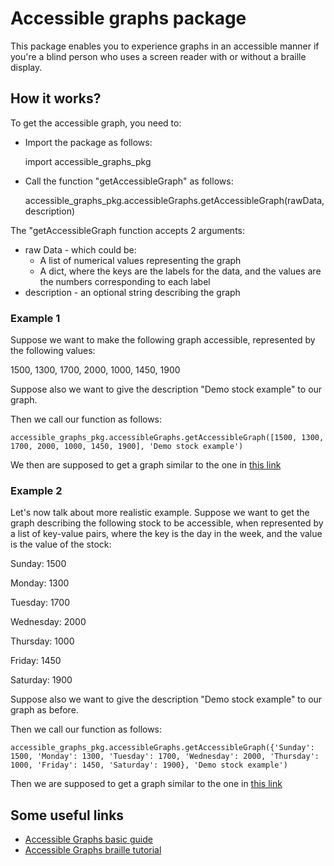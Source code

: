# Accessible graphs package

This package enables you to experience graphs in an accessible manner if you're a blind person who uses a screen reader with or without a braille display.

## How it works?

To get the accessible graph, you need to:
* Import the package as follows:

    import accessible_graphs_pkg
* Call the function "getAccessibleGraph" as follows:

    accessible_graphs_pkg.accessibleGraphs.getAccessibleGraph(rawData, description)

The "getAccessibleGraph function accepts 2 arguments:
* raw Data - which could be:
  * A list of numerical values representing the graph
  * A dict, where the keys are the labels for the data, and the values are the numbers corresponding to each label
* description - an optional string describing the graph

### Example 1

Suppose we want to make the following graph accessible, represented by the following values:

1500, 1300, 1700, 2000, 1000, 1450, 1900

Suppose also we want to give the description "Demo stock example" to our graph.

Then we call our function as follows:

    accessible_graphs_pkg.accessibleGraphs.getAccessibleGraph([1500, 1300, 1700, 2000, 1000, 1450, 1900], 'Demo stock example')

We then are supposed to get a graph similar to the one in [this link](https://accessiblegraphs.org/view/index.html?data=1500%09%22%201300%22%09%22%201700%22%09%22%202000%22%09%22%201000%22%09%22%201450%22%09%22%201900%22&description=Demo%20stock%20example&minValue=1000&maxValue=2000&instrumentType=synthesizer&ttsName=noTts)

### Example 2

Let's now talk about more realistic example. Suppose we want to get the graph describing the following stock to be accessible, when represented by a list of key-value pairs, where the key is the day in the week, and the value is the value of the stock:

Sunday: 1500

Monday: 1300

Tuesday: 1700

Wednesday: 2000

Thursday: 1000

Friday: 1450

Saturday: 1900

Suppose also we want to give the description "Demo stock example" to our graph as before.

Then we call our function as follows:

    accessible_graphs_pkg.accessibleGraphs.getAccessibleGraph({'Sunday': 1500, 'Monday': 1300, 'Tuesday': 1700, 'Wednesday': 2000, 'Thursday': 1000, 'Friday': 1450, 'Saturday': 1900}, 'Demo stock example')

Then we are supposed to get a graph similar to the one in [this link](https://accessiblegraphs.org/view/index.html?data=Sunday%09Monday%09Tuesday%09Wednesday%09Thursday%09Friday%09Saturday%0A1500%091300%091700%092000%091000%091450%091900&description=Demo%20stock%20example&minValue=1000&maxValue=2000&instrumentType=synthesizer)

## Some useful links

* [Accessible Graphs basic guide](https://accessiblegraphs.org/english_guides/usage_tutorial_en.html?lang=en)
* [Accessible Graphs braille tutorial](https://accessiblegraphs.org/english_guides/tutorial_braille_en.html?lang=en)